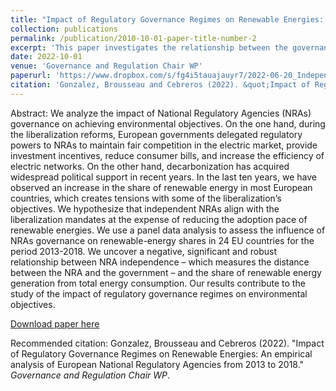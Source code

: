 ```yaml
---
title: "Impact of Regulatory Governance Regimes on Renewable Energies: An empirical analysis of European National Regulatory Agencies from 2013 to 2018 (with Eric Brousseau and Diego Cebreros)"
collection: publications
permalink: /publication/2010-10-01-paper-title-number-2
excerpt: 'This paper investigates the relationship between the governance of regulatory agencies and renewable electricity generation in a sample of 24 OECD countries. Our results suggest that regulatory independence supports current the current market paradigm which conflicts with the introduction of renewable energies.'
date: 2022-10-01
venue: 'Governance and Regulation Chair WP'
paperurl: 'https://www.dropbox.com/s/fg4i5tauajauyr7/2022-06-20_IndependenceandRenewables%20_update.pdf?dl=0'
citation: 'Gonzalez, Brousseau and Cebreros (2022). &quot;Impact of Regulatory Governance Regimes on Renewable Energies: An empirical analysis of European National Regulatory Agencies from 2013 to 2018.&quot; <i>Governance and Regulation Chair WP</i>.'
---
```


Abstract: We analyze the impact of National Regulatory Agencies (NRAs) governance on achieving environmental objectives. On the one hand, during the liberalization reforms, European governments delegated regulatory powers to NRAs to maintain fair competition in the electric market, provide investment incentives, reduce consumer bills, and increase the efficiency of electric networks. On the other hand, decarbonization has acquired widespread political support in recent years. In the last ten years, we have observed an increase in the share of renewable energy in most European countries, which creates tensions with some of the liberalization’s objectives. We hypothesize that independent NRAs align with the liberalization mandates at the expense of reducing the adoption pace of renewable energies. We use a panel data analysis to assess the influence of NRAs governance on renewable-energy shares in 24 EU countries for the period 2013-2018. We uncover a negative, significant and robust relationship between NRA independence – which measures the distance between the NRA and the government – and the share of renewable energy generation from total energy consumption. Our results contribute to the study of the impact of regulatory governance regimes on environmental objectives.

[Download paper here](https://www.dropbox.com/s/fg4i5tauajauyr7/2022-06-20_IndependenceandRenewables%20_update.pdf?dl=0)

Recommended citation: Gonzalez, Brousseau and Cebreros (2022). "Impact of Regulatory Governance Regimes on Renewable Energies: An empirical analysis of European National Regulatory Agencies from 2013 to 2018." <i>Governance and Regulation Chair WP</i>.
